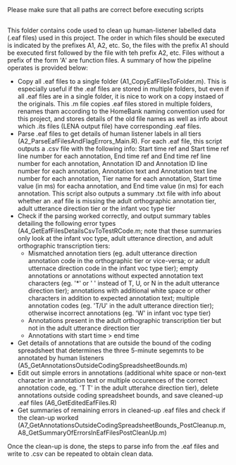 ##
Please make sure that all paths are correct before executing scripts
## 

This folder contains code used to clean up human-listener labelled data (.eaf files) used in this project. The order in which files should be executed is indicated by the prefixes A1, A2, etc. So, the files with the prefix A1 should be executed first followed by the file with teh prefix A2, etc. Files without a prefix of the form 'A<number>' are function files. A summary of how the pipeline operates is provided below:
  
  - Copy all .eaf files to a single folder (A1_CopyEafFilesToFolder.m). This is especially useful if the .eaf files are stored in multiple folders, but even if all .eaf files are in a single folder, it is nice to work on a copy instaed of the originals. This .m file copies .eaf files stored in multiple folders, renames tham according to the HomeBank naming convention used for this project, and stores details of the old file names as well as info about which .its files (LENA output file) have corresponding .eaf files. 
  - Parse .eaf files to get details of human listener labels in all tiers (A2_ParseEafFilesAndFlagErrors_Main.R). For each .eaf file, this script outputs a .csv file with the following info: Start time ref and Start time ref line number for each annotation, End time ref and End time ref line number for each annotation, Annotation ID and Annotation ID line number for each annotation, Annotation text and Annotation text line number for each annotation, Tier name for each annotation, Start time value (in ms) for eacha annotation, and End time value (in ms) for each annotation. This script also outputs a summary .txt file with info about whether an .eaf file is missing the adult orthographic annotation tier, adult utterance direction tier or the infant voc type tier
  - Check if the parsing worked correctly, and output summary tables detailing the following error types (A4_GetEafFilesDetailsCsvToTestRCode.m; note that these summaries only look at the infant voc type, adult utterance direction, and adult orthographic transcription tiers:
      - Mismatched annotation tiers (eg. adult utterance direction annotation code in the orthographic tier or vice-versa; or adult utternace direction code in the infant voc type tier); empty annotations or annotations without expected annotation text characters (eg. '*' or ' ' instead of T, U, or N in the adult utterance direction tier); annotations with additional white space or other characters in addition to expected annotation text; multiple annotation codes (eg. 'T/U' in the adult utterance direction tier); otherwise incorrect annotations (eg. 'W' in infant voc type tier)
      - Annotations present in the adult orthographic transcription tier but not in the adult utterance direction tier
      - Annotations with start time > end time
  - Get details of annotations that are outside the bound of the coding spreadsheet that determines the three 5-minute segemnts to be annotated by human listeners (A5_GetAnnotationsOutsideCodingSpreadsheetBounds.m)
  - Edit out simple errors in annotations (additional white space or non-text character in annotation text or multiple occurences of the correct annotation code, eg. 'T T' in the adult utterahce direction tier), delete annotations outside coding spreadsheet bounds, and save cleaned-up .eaf files (A6_GetEditedEafFiles.R)
  - Get summaries of remaining errors in cleaned-up .eaf files and check if the clean-up worked (A7_GetAnnotationsOutsideCodingSpreadsheetBounds_PostCleanup.m, A8_GetSummaryOfErrorsInEafFilesPostCleanUp.m)

Once the clean-up is done, the steps to parse info from the .eaf files and write to .csv can be repeated to obtain clean data. 
  



